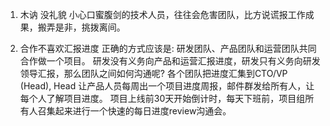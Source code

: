 1. 木讷 没礼貌
小心口蜜腹剑的技术人员，往往会危害团队，比方说谎报工作成果，搬弄是非，挑拨离间。

2. 合作不喜欢汇报进度
正确的方式应该是: 研发团队、产品团队和运营团队共同合作做一个项目。
研发没有义务向产品和运营汇报进度，研发只有义务向研发领导汇报，那么团队之间如何沟通呢?
各个团队把进度汇集到CTO/VP (Head), Head 让产品人员每周出一个项目进度周报，邮件群发给所有人，让每个人了解项目进度。
项目上线前30天开始倒计时，每天下班前，项目组所有人召集起来进行一个快速的每日进度review沟通会。

